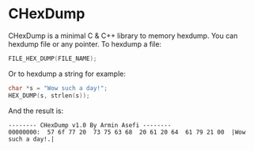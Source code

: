 # CHexDump
CHexDump is a minimal C & C++ library to memory hexdump. You can hexdump file or any pointer. To hexdump a file:
```c
FILE_HEX_DUMP(FILE_NAME);
```

Or to hexdump a string for example:
```c
char *s = "Wow such a day!";
HEX_DUMP(s, strlen(s));
```
And the result is:
```
-------- CHexDump v1.0 By Armin Asefi --------
00000000:  57 6f 77 20  73 75 63 68  20 61 20 64  61 79 21 00  |Wow such a day!.|
```